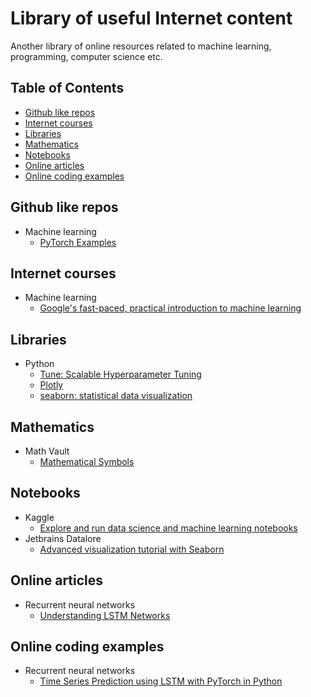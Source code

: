# Library of useful Internet content

Another library of online resources related to machine learning, programming, computer science etc.

## Table of Contents
* [Github like repos](#github-like-libraries)
* [Internet courses](#internet-courses)
* [Libraries](#libraries)
* [Mathematics](#math)
* [Notebooks](#notebooks)
* [Online articles](#online-articles)
* [Online coding examples](#online-coding-examples)


<a name="github-like-libraries"></a>
## Github like repos
* Machine learning
  * [PyTorch Examples](https://github.com/pytorch/examples)

<a name="internet-courses"></a>
## Internet courses
* Machine learning
  * [Google's fast-paced, practical introduction to machine learning](https://developers.google.com/machine-learning/crash-course)

<a name="libraries"></a>
## Libraries
* Python
  * [Tune: Scalable Hyperparameter Tuning](https://docs.ray.io/en/latest/tune/index.html)
  * [Plotly](https://plotly.com/)
  * [seaborn: statistical data visualization](https://seaborn.pydata.org/index.html)
  
<a name="math"></a>
## Mathematics
* Math Vault
  * [Mathematical Symbols](https://mathvault.ca/hub/higher-math/math-symbols/)

<a name="notebooks"></a>
## Notebooks
* Kaggle
  * [Explore and run data science and machine learning notebooks](https://www.kaggle.com/notebooks)
* Jetbrains Datalore
  * [Advanced visualization tutorial with Seaborn](https://view.datalore.jetbrains.com/notebook/v8mLoENq8XTfmStTCLNMV6)

<a name="online-articles"></a>
## Online articles
* Recurrent neural networks
  * [Understanding LSTM Networks](https://colah.github.io/posts/2015-08-Understanding-LSTMs/)

<a name="online-coding-examples"></a>
## Online coding examples
* Recurrent neural networks
  * [Time Series Prediction using LSTM with PyTorch in Python](https://stackabuse.com/time-series-prediction-using-lstm-with-pytorch-in-python/)
